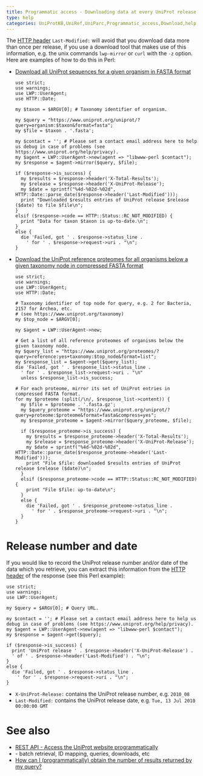 ```yaml
---
title: Programmatic access - Downloading data at every UniProt release
type: help
categories: UniProtKB,UniRef,UniParc,Programmatic_access,Download,help
---
```


The [HTTP header](http://www.w3.org/Protocols/rfc2616/rfc2616-sec14.html) `Last-Modified:` will avoid that you download data more than once per release, if you use a download tool that makes use of this information, e.g. the unix commands `lwp-mirror` or `curl` with the `-z` option. Here are examples of how to do this in Perl:

-   [Download all UniProt sequences for a given organism in FASTA format](https://www.uniprot.org/help/api_downloading#download_perl_example1)  

        use strict;
        use warnings;
        use LWP::UserAgent;
        use HTTP::Date;

        my $taxon = $ARGV[0]; # Taxonomy identifier of organism.

        my $query = "https://www.uniprot.org/uniprot/?query=organism:$taxon&format=fasta";
        my $file = $taxon . '.fasta';

        my $contact = ''; # Please set a contact email address here to help us debug in case of problems (see https://www.uniprot.org/help/privacy).
        my $agent = LWP::UserAgent->new(agent => "libwww-perl $contact");
        my $response = $agent->mirror($query, $file);

        if ($response->is_success) {
          my $results = $response->header('X-Total-Results');
          my $release = $response->header('X-UniProt-Release');
          my $date = sprintf("%4d-%02d-%02d", HTTP::Date::parse_date($response->header('Last-Modified')));
          print "Downloaded $results entries of UniProt release $release ($date) to file $file\n";
        }
        elsif ($response->code == HTTP::Status::RC_NOT_MODIFIED) {
          print "Data for taxon $taxon is up-to-date.\n";
        }
        else {
          die 'Failed, got ' . $response->status_line .
            ' for ' . $response->request->uri . "\n";
        }

-   [Download the UniProt reference proteomes for all organisms below a given taxonomy node in compressed FASTA format](https://www.uniprot.org/help/api_downloading#download_perl_example2)  

        use strict;
        use warnings;
        use LWP::UserAgent;
        use HTTP::Date;

        # Taxonomy identifier of top node for query, e.g. 2 for Bacteria, 2157 for Archea, etc.
        # (see https://www.uniprot.org/taxonomy)
        my $top_node = $ARGV[0];

        my $agent = LWP::UserAgent->new;

        # Get a list of all reference proteomes of organisms below the given taxonomy node.
        my $query_list = "https://www.uniprot.org/proteomes/?query=reference:yes+taxonomy:$top_node&format=list";
        my $response_list = $agent->get($query_list);
        die 'Failed, got ' . $response_list->status_line .
          ' for ' . $response_list->request->uri . "\n"
          unless $response_list->is_success;

        # For each proteome, mirror its set of UniProt entries in compressed FASTA format.
        for my $proteome (split(/\n/, $response_list->content)) {
          my $file = $proteome . '.fasta.gz';
          my $query_proteome = "https://www.uniprot.org/uniprot/?query=proteome:$proteome&format=fasta&compress=yes";
          my $response_proteome = $agent->mirror($query_proteome, $file);

          if ($response_proteome->is_success) {
            my $results = $response_proteome->header('X-Total-Results');
            my $release = $response_proteome->header('X-UniProt-Release');
            my $date = sprintf("%4d-%02d-%02d", HTTP::Date::parse_date($response_proteome->header('Last-Modified')));
            print "File $file: downloaded $results entries of UniProt release $release ($date)\n";
          }
          elsif ($response_proteome->code == HTTP::Status::RC_NOT_MODIFIED) {
            print "File $file: up-to-date\n";
          }
          else {
            die 'Failed, got ' . $response_proteome->status_line .
              ' for ' . $response_proteome->request->uri . "\n";
          }
        }

# Release number and date

If you would like to record the UniProt release number and/or date of the data which you retrieve, you can extract this information from the [HTTP header](http://www.w3.org/Protocols/rfc2616/rfc2616-sec14.html) of the response (see this Perl example):

    use strict;
    use warnings;
    use LWP::UserAgent;

    my $query = $ARGV[0]; # Query URL.

    my $contact = ''; # Please set a contact email address here to help us debug in case of problems (see https://www.uniprot.org/help/privacy).
    my $agent = LWP::UserAgent->new(agent => "libwww-perl $contact");
    my $response = $agent->get($query);

    if ($response->is_success) {
      print 'UniProt release ' . $response->header('X-UniProt-Release') .
      ' of ' . $response->header('Last-Modified') . "\n";
    }
    else {
      die 'Failed, got ' . $response->status_line .
        ' for ' . $response->request->uri . "\n";
    }

-   `X-UniProt-Release:` contains the UniProt release number, e.g. `2010_08`
-   `Last-Modified:` contains the UniProt release date, e.g. `Tue, 13 Jul 2010 00:00:00 GMT`

# See also

-   [REST API - Access the UniProt website programmatically](https://www.uniprot.org/help/api)
-   \- batch retrieval, ID mapping, queries, downloads, etc
-   [How can I (programmatically) obtain the number of results returned by my query?](https://www.uniprot.org/help/entry%5Fcount)
